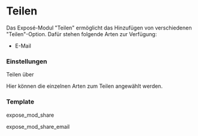 # Teilen

Das Exposé-Modul "Teilen" ermöglicht das Hinzufügen von verschiedenen "Teilen"-Option. Dafür stehen folgende Arten zur Verfügung:

* E-Mail

### Einstellungen

<span class="field">Teilen über</span>

Hier können die einzelnen Arten zum Teilen angewählt werden.

### Template

<span class="template-field">expose_mod_share</span>

<span class="template-field">expose_mod_share_email</span>

